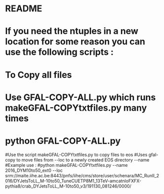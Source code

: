 # README


# If you need the ntuples in a new location for some reason you can use the following scripts :

# To Copy all files
# Use GFAL-COPY-ALL.py which runs makeGFAL-COPYtxtfiles.py many times
# python GFAL-COPY-ALL.py



#Use the script makeGFAL-COPYtxtfiles.py to copy files to eos
#Uses gfal-copy to move files from --loc to a newly created EOS directory --name  
#Example use :
#python makeGFAL-COPYtxtfiles.py --name 2016_DYM10to50_ext0 --loc srm://maite.iihe.ac.be:8443/pnfs/iihe/cms/store/user/schenara/MC_RunII_2016/DYJetsToLL_M-10to50_TuneCUETP8M1_13TeV-amcatnloFXFX-pythia8/crab_DYJetsToLL_M-10to50_v3/191130_081246/0000/



